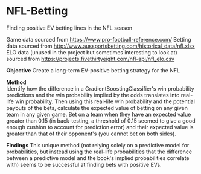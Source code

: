 # NFL-Betting
Finding positive EV betting lines in the NFL season

Game data sourced from https://www.pro-football-reference.com/
Betting data sourced from http://www.aussportsbetting.com/historical_data/nfl.xlsx
ELO data (unused in the project but sometimes interesting to look at) sourced from https://projects.fivethirtyeight.com/nfl-api/nfl_elo.csv

**Objective**
Create a long-term EV-positive betting strategy for the NFL

**Method** <br>
Identify how the difference in a GradientBoostingClassifier's win probability predictions and the win probability implied by the odds translates into real-life win probability. 
Then using this real-life win probability and the potential payouts of the bets, calculate the expected value of betting on any given team in any given game. 
Bet on a team when they have an expected value greater than 0.15 (in back-testing, a threshold of 0.15 seemed to give a good enough cushion to account for prediction error) and their expected value is greater than that of their opponent's (you cannot bet on both sides). 

**Findings**
This unique method (not relying solely on a predictive model for probabilities, but instead using the real-life probabilities that the difference between a predictive model and the book's implied probabilities correlate with) seems to be successful at finding bets with positive EVs.
